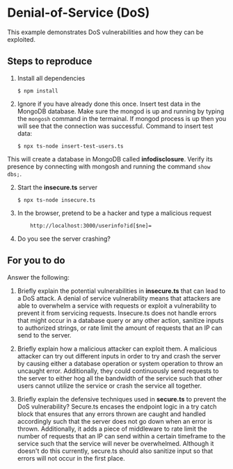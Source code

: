 # Denial-of-Service (DoS)

This example demonstrates DoS vulnerabilities and how they can be exploited.

## Steps to reproduce

1. Install all dependencies

    `$ npm install`

2. Ignore if you have already done this once. Insert test data in the MongoDB database. Make sure the mongod is up and running by typing the `mongosh` command in the termainal. If mongod process is up then you will see that the connection was successful. Command to insert test data:

    `$ npx ts-node insert-test-users.ts`

This will create a database in MongoDB called __infodisclosure__. Verify its presence by connecting with mongosh and running the command `show dbs;`.

2. Start the **insecure.ts** server

    `$ npx ts-node insecure.ts`

3. In the browser, pretend to be a hacker and type a malicious request

    ```
        http://localhost:3000/userinfo?id[$ne]=
    ```

4. Do you see the server crashing?

## For you to do

Answer the following:

1. Briefly explain the potential vulnerabilities in **insecure.ts** that can lead to a DoS attack.
A denial of service vulnerability means that attackers are able to overwhelm a service with requests or exploit a vulnerability to prevent it from servicing requests. Insecure.ts does not handle errors that might occur in a database query or any other action, sanitize inputs to authorized strings, or rate limit the amount of requests that an IP can send to the server.

2. Briefly explain how a malicious attacker can exploit them.
A malicious attacker can try out different inputs in order to try and crash the server by causing either a database operation or system operation to throw an uncaught error. Additionally, they could continuously send requests to the server to either hog all the bandwidth of the service such that other users cannot utilize the service or crash the service all together.

3. Briefly explain the defensive techniques used in **secure.ts** to prevent the DoS vulnerability?
Secure.ts encases the endpoint logic in a try catch block that ensures that any errors thrown are caught and handled accordingly such that the server does not go down when an error is thrown. Additionally, it adds a piece of middleware to rate limit the number of requests that an IP can send within a certain timeframe to the service such that the service will never be overwhelmed. Although it doesn't do this currently, secure.ts should also sanitize input so that errors will not occur in the first place.